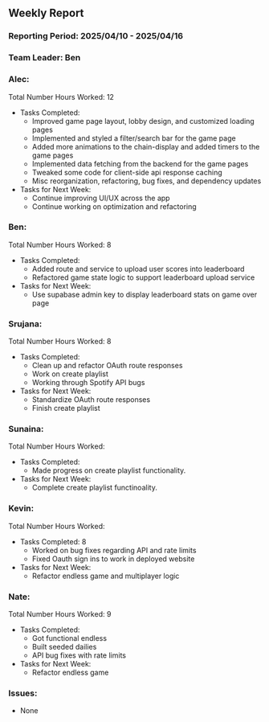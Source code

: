 ## **Weekly Report**

### **Reporting Period:** 2025/04/10 - 2025/04/16
### **Team Leader:** Ben


### **Alec:**
Total Number Hours Worked: 12
- Tasks Completed:
  - Improved game page layout, lobby design, and customized loading pages
  - Implemented and styled a filter/search bar for the game page
  - Added more animations to the chain-display and added timers to the game pages
  - Implemented data fetching from the backend for the game pages
  - Tweaked some code for client-side api response caching
  - Misc reorganization, refactoring, bug fixes, and dependency updates
- Tasks for Next Week:
  - Continue improving UI/UX across the app
  - Continue working on optimization and refactoring


### **Ben:**
Total Number Hours Worked: 8
- Tasks Completed:
  - Added route and service to upload user scores into leaderboard
  - Refactored game state logic to support leaderboard upload service
- Tasks for Next Week:
  - Use supabase admin key to display leaderboard stats on game over page


### **Srujana:**
Total Number Hours Worked: 8
- Tasks Completed:
  - Clean up and refactor OAuth route responses
  - Work on create playlist
  - Working through Spotify API bugs
- Tasks for Next Week:
  - Standardize OAuth route responses
  - Finish create playlist
    


### **Sunaina:**
Total Number Hours Worked:
- Tasks Completed:
  - Made progress on create playlist functionality.
- Tasks for Next Week:
  - Complete create playlist functinoality.



### **Kevin:**
Total Number Hours Worked:
- Tasks Completed: 8
  - Worked on bug fixes regarding API and rate limits
  - Fixed Oauth sign ins to work in deployed website
- Tasks for Next Week:
  - Refactor endless game and multiplayer logic


### **Nate:**
Total Number Hours Worked: 9
- Tasks Completed:
  - Got functional endless
  - Built seeded dailies
  - API bug fixes with rate limits
- Tasks for Next Week:
  - Refactor endless game


### **Issues:**
- None
